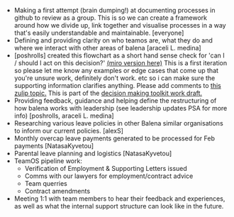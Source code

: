 - Making a first attempt (brain dumping!) at documenting processes in github to review as a group. This is so we can create a framework around how we divide up, link together and visualise processes in a way that's easily understandable and maintainable. [everyone]
- Defining and providing clarity on who teamos are, what they do and where we interact with other areas of balena [araceli L. medina]
- [poshrolls] created this flowchart as a short hand sense check for 'can I / should I act on this decision?' [(miro version here)](https://miro.com/app/board/uXjVPyjJRpw=/) This is a first iteration so please let me know any examples or edge cases that come up that you're unsure work, definitely don't work. etc so i can make sure the supporting information clarifies anything. Please add comments to [this zulip topic.](https://balena.zulipchat.com/#narrow/stream/345887-loop.2Fteam-os/topic/processes.20for.20decision.20making/near/324870633) This is part of the [decision making toolkit work draft.](https://docs.google.com/document/d/1cVQMP1pRz5rEjvOx8TCYH2Ityt5DitXJuCLTFHNEGD4/edit)
- Providing feedback, guidance and helping define the restructuring of how balena works with leadership (see leadership updates PSA for more info) [poshrolls, araceli L. medina]
- Researching various leave policies in other Balena similar organisations to inform our current policies. [alexS]
- Monthly overcap leave payments generated to be processed for Feb payments [NatasaKyvetou]
- Parental leave planning and logistics [NatasaKyvetou]
- TeamOS pipeline work:
  - Verification of Employment & Supporting Letters issued
  - Comms with our lawyers for employment/contract advice
  - Team querries
  - Contract amendments 
- Meeting 1:1 with team members to hear their feedback and experiences, as well as what the internal support structure can look like in the future.
